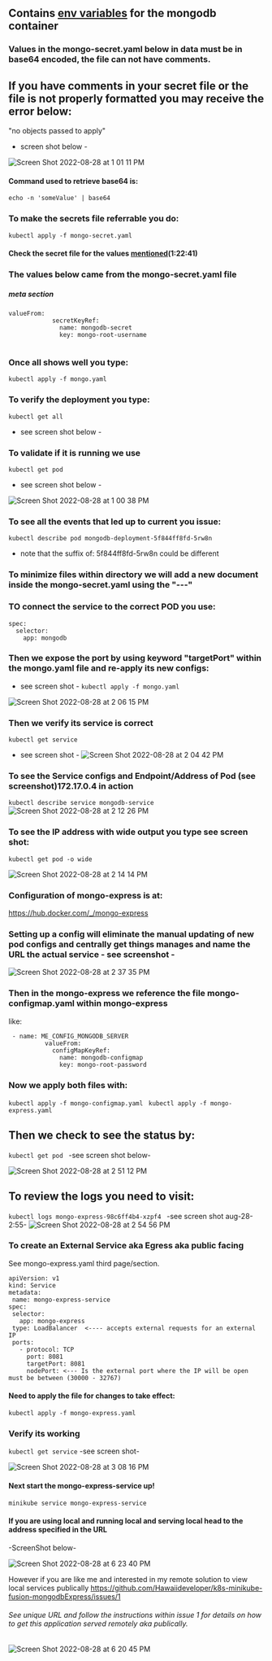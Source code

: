 ## Contains [env variables](https://hub.docker.com/_/mongo ) for the mongodb container
### Values in the mongo-secret.yaml below in data must be in base64 encoded, the file can not have comments.
## If you have comments in your secret file or the file is not properly formatted you may receive the error below:

"no objects passed to apply"
- screen shot below -


![Screen Shot 2022-08-28 at 1 01 11 PM](https://user-images.githubusercontent.com/13468708/187092064-f4189fae-0d61-4d41-9647-270e2cfae690.png)




#### Command used to retrieve base64 is: 
```echo -n 'someValue' | base64```

### To make the secrets file referrable you do:
```kubectl apply -f mongo-secret.yaml```
#### Check the secret file for the values [mentioned](https://www.youtube.com/watch?v=X48VuDVv0do)(1:22:41)


### The values below came from the mongo-secret.yaml file
##### meta section
```
valueFrom:
            secretKeyRef:
              name: mongodb-secret
              key: mongo-root-username 
              
```
### Once all shows well you type:
`kubectl apply -f mongo.yaml`

### To verify the deployment you type:
`kubectl get all`
- see screen shot below - 
### To validate if it is running we use
`kubectl get pod`
- see screen shot below -

![Screen Shot 2022-08-28 at 1 00 38 PM](https://user-images.githubusercontent.com/13468708/187091979-ff9627fc-f2da-4b30-bdec-14339cf5bc42.png)


### To see all the events that led up to current you issue:
`kubectl describe pod mongodb-deployment-5f844ff8fd-5rw8n`
* note that the suffix of: 5f844ff8fd-5rw8n could be different

### To minimize files within directory we will add a new document inside the mongo-secret.yaml using the "---" 

### TO connect the service to the correct POD you use:
```
spec:
  selector:
    app: mongodb
```

### Then we expose the port by using keyword "targetPort" within the mongo.yaml file and re-apply its new configs:
- see screen shot - 
`kubectl apply -f mongo.yaml`

![Screen Shot 2022-08-28 at 2 06 15 PM](https://user-images.githubusercontent.com/13468708/187091954-188ccfb7-b304-4087-a1da-b59ec4b76783.png)


### Then we verify its service is correct
`kubectl get service`
- see screen shot -
![Screen Shot 2022-08-28 at 2 04 42 PM](https://user-images.githubusercontent.com/13468708/187091930-d6219d66-a0db-460b-ad32-6aa02bda45de.png)


### To see the Service configs and Endpoint/Address of Pod (see screenshot)172.17.0.4 in action
`kubectl describe service mongodb-service`
![Screen Shot 2022-08-28 at 2 12 26 PM](https://user-images.githubusercontent.com/13468708/187091917-d003b974-2aac-434a-baf1-a61e922ef97c.png)


### To see the IP address with wide output you type see screen shot:
`kubectl get pod -o wide`

![Screen Shot 2022-08-28 at 2 14 14 PM](https://user-images.githubusercontent.com/13468708/187091898-8fa8a6cf-cddc-475b-ba71-008d12c12298.png)

### Configuration of mongo-express is at:
https://hub.docker.com/_/mongo-express


### Setting up a config will eliminate the manual updating of new pod configs and centrally get things manages and name the URL the actual service - see screenshot -
![Screen Shot 2022-08-28 at 2 37 35 PM](https://user-images.githubusercontent.com/13468708/187091883-d7c02a51-b97d-427a-8ac1-781cd2595e75.png)


### Then in the mongo-express we reference the file mongo-configmap.yaml within mongo-express
like:
```
 - name: ME_CONFIG_MONGODB_SERVER
          valueFrom:
            configMapKeyRef:
              name: mongodb-configmap
              key: mongo-root-password
```

### Now we apply both files with:
`kubectl apply -f mongo-configmap.yaml `
`kubectl apply -f mongo-express.yaml `

## Then we check to see the status by:
`kubectl get pod `
-see screen shot below-

![Screen Shot 2022-08-28 at 2 51 12 PM](https://user-images.githubusercontent.com/13468708/187091866-1248f452-b0ea-4c4e-8f21-8dd7ad809d7b.png)


## To review the logs you need to visit:
`kubectl logs mongo-express-98c6ff4b4-xzpf4 `
-see screen shot aug-28-2:55-
![Screen Shot 2022-08-28 at 2 54 56 PM](https://user-images.githubusercontent.com/13468708/187091847-da07ed44-d0cb-490c-bca7-5f0835dbbe53.png)

### To create an External Service aka Egress aka public facing
See mongo-express.yaml third page/section.
 ```
 apiVersion: v1
kind: Service
metadata:
  name: mongo-express-service
spec:
  selector:
    app: mongo-express
  type: LoadBalancer  <---- accepts external requests for an external IP
  ports:
    - protocol: TCP
      port: 8081
      targetPort: 8081
      nodePort: <--- Is the external port where the IP will be open must be between (30000 - 32767)
```

#### Need to apply the file for changes to take effect:
`kubectl apply -f mongo-express.yaml `

### Verify its working
`kubectl get service`
-see screen shot-

![Screen Shot 2022-08-28 at 3 08 16 PM](https://user-images.githubusercontent.com/13468708/187091833-440f86fa-c2b0-4d9c-9e03-78df401f2c55.png)


#### Next start the mongo-express-service up!
`minikube service mongo-express-service`

#### If you are using local and running local and serving local head to the address specified in the URL
-ScreenShot below-


![Screen Shot 2022-08-28 at 6 23 40 PM](https://user-images.githubusercontent.com/13468708/187096854-ab1d3ff3-7695-4168-b213-b5bfa022ffbe.png)




However if you are like me and interested in my remote solution to view local services publically
https://github.com/Hawaiideveloper/k8s-minikube-fusion-mongodbExpress/issues/1

###### See unique URL and follow the instructions within issue 1 for details on how to get this application served remotely aka publically.

![Screen Shot 2022-08-28 at 6 20 45 PM](https://user-images.githubusercontent.com/13468708/187096922-eeafcdae-8b0c-4a1d-9f4d-d1c1146c70b0.png)


